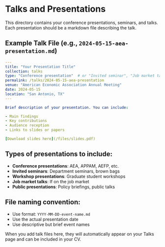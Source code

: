# Talks and Presentations

This directory contains your conference presentations, seminars, and talks. Each presentation should be a markdown file describing the talk.

## Example Talk File (e.g., `2024-05-15-aea-presentation.md`)

```yaml
---
title: "Your Presentation Title"
collection: talks
type: "Conference presentation"  # or "Invited seminar", "Job market talk", etc.
permalink: /talks/2024-05-15-aea-presentation
venue: "American Economic Association Annual Meeting"
date: 2024-05-15
location: "San Antonio, TX"
---

Brief description of your presentation. You can include:

- Main findings
- Key contributions
- Audience reception
- Links to slides or papers

[Download slides here](/files/slides.pdf)
```

## Types of presentations to include:
- **Conference presentations**: AEA, APPAM, AEFP, etc.
- **Invited seminars**: Department seminars, brown bags
- **Workshop presentations**: Graduate student workshops
- **Job market talks**: If on the job market
- **Public presentations**: Policy briefings, public talks

## File naming convention:
- Use format: `YYYY-MM-DD-event-name.md`
- Use the actual presentation date
- Use descriptive but brief event names

When you add talk files here, they will automatically appear on your Talks page and can be included in your CV.